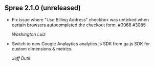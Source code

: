 ## Spree 2.1.0 (unreleased) ##

*  Fix issue where "Use Billing Address" checkbox was unticked when certain
   browsers autocompleted the checkout form. #3068 #3085

   *Washington Luiz*

*  Switch to new Google Analaytics analytics.js SDK from ga.js SDK for custom dimensions & metrics.

   *Jeff Dutil*
